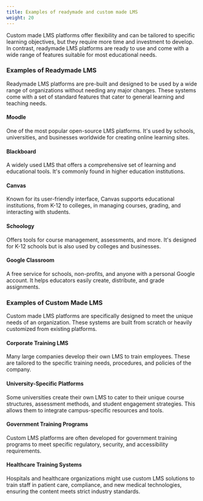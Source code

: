 ```yaml
---
title: Examples of readymade and custom made LMS
weight: 20
---
```


Custom made LMS platforms offer flexibility and can be tailored to specific learning objectives, but they require more time and investment to develop. In contrast, readymade LMS platforms are ready to use and come with a wide range of features suitable for most educational needs.

### Examples of Readymade LMS

Readymade LMS platforms are pre-built and designed to be used by a wide range of organizations without needing any major changes. These systems come with a set of standard features that cater to general learning and teaching needs.

#### Moodle

One of the most popular open-source LMS platforms. It's used by schools, universities, and businesses worldwide for creating online learning sites.

#### Blackboard

A widely used LMS that offers a comprehensive set of learning and educational tools. It's commonly found in higher education institutions.

#### Canvas

Known for its user-friendly interface, Canvas supports educational institutions, from K-12 to colleges, in managing courses, grading, and interacting with students.

#### Schoology

Offers tools for course management, assessments, and more. It's designed for K-12 schools but is also used by colleges and businesses.

#### Google Classroom

A free service for schools, non-profits, and anyone with a personal Google account. It helps educators easily create, distribute, and grade assignments.

### Examples of Custom Made LMS

Custom made LMS platforms are specifically designed to meet the unique needs of an organization. These systems are built from scratch or heavily customized from existing platforms.

#### Corporate Training LMS

Many large companies develop their own LMS to train employees. These are tailored to the specific training needs, procedures, and policies of the company.

#### University-Specific Platforms

Some universities create their own LMS to cater to their unique course structures, assessment methods, and student engagement strategies. This allows them to integrate campus-specific resources and tools.

#### Government Training Programs

Custom LMS platforms are often developed for government training programs to meet specific regulatory, security, and accessibility requirements.

#### Healthcare Training Systems

Hospitals and healthcare organizations might use custom LMS solutions to train staff in patient care, compliance, and new medical technologies, ensuring the content meets strict industry standards.
